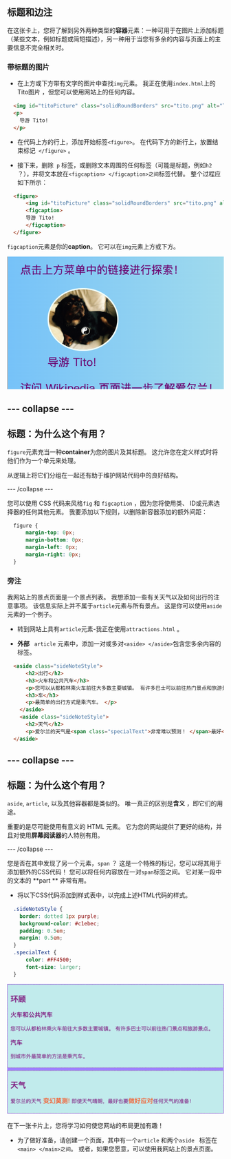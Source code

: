 ## 标题和边注

在这张卡上，您将了解到另外两种类型的**容器**元素：一种可用于在图片上添加标题（某些文本，例如标题或简短描述），另一种用于当您有多余的内容与页面上的主要信息不完全相关时。

### 带标题的图片

+ 在上方或下方带有文字的图片中查找` img `元素。 我正在使用` index.html `上的Tito图片 ，但您可以使用网站上的任何内容。 

```html
  <img id="titoPicture" class="solidRoundBorders" src="tito.png" alt="Tito the dog" />          
  <p>
    导游 Tito!
  </p>
```

+ 在代码上方的行上，添加开始标签`<figure>`。 在代码下方的新行上，放置结束标记` </figure>` 。

+ 接下来，删除` p` 标签，或删除文本周围的任何标签（可能是标题，例如` h2 ` ？），并将文本放在`<figcaption> </figcaption>之间`标签代替。 整个过程应如下所示：

```html
  <figure>
      <img id="titoPicture" class="solidRoundBorders" src="tito.png" alt="Tito the dog" />          
      <figcaption>
      导游 Tito!
      </figcaption>
  </figure>
```

`figcaption`元素是你的**caption**。 它可以在`img`元素上方或下方。

![带有标题的Tito图片](images/figureAndCaption.png)

## \--- collapse \---

## 标题：为什么这个有用？

`figure`元素充当一种**container**为您的图片及其标题。 这允许您在定义样式时将他们作为一个单元来处理。

从逻辑上将它们分组在一起还有助于维护网站代码中的良好结构。

\--- /collapse \---

您可以使用 CSS 代码来风格`fig` 和 `figcaption` ，因为您将使用类、 ID或元素选择器的任何其他元素。 我要添加以下规则，以删除新容器添加的额外间距：

```css
  figure { 
      margin-top: 0px;
      margin-bottom: 0px;
      margin-left: 0px;
      margin-right: 0px;
  }
```

### 旁注

我网站上的景点页面是一个景点列表。 我想添加一些有关天气以及如何出行的注意事项。 该信息实际上并不属于`article`元素与所有景点。 这是你可以使用`aside`元素的一个例子。

+ 转到网站上具有`article`元素-我正在使用` attractions.html ` 。

+ **外部** ` article` 元素中，添加一对或多对`<aside> </aside>`包含您多余内容的标签。

```html
  <aside class="sideNoteStyle">
      <h2>出行</h2>
      <h3>火车和公共汽车</h3>
      <p>您可以从都柏林乘火车前往大多数主要城镇。 有许多巴士可以前往热门景点和旅游景点。 </p>
      <h3>车</h3>
      <p>最简单的出行方式是乘汽车。 </p>
    </aside>
    <aside class="sideNoteStyle">
      <h2>天气</h2>
      <p>爱尔兰的天气是<span class="specialText">非常难以预测！ </span>最好<span class="specialText">做好准备</span>无论天气如何，即使天气晴朗！ </p>
  </aside>
```

## \--- collapse \---

## 标题：为什么这个有用？

`aside`, `article`, 以及其他容器都是类似的。 唯一真正的区别是**含义** ，即它们的用途。

重要的是尽可能使用有意义的 HTML 元素。 它为您的网站提供了更好的结构，并且对使用**屏幕阅读器**的人特别有用。

\--- /collapse \---

您是否在其中发现了另一个元素，`span` ？ 这是一个特殊的标记，您可以将其用于添加额外的CSS代码！ 您可以将任何内容放在一对`span`标签之间。 它对某一段中的文本的 **part ** 非常有用。

+ 将以下CSS代码添加到样式表中，以完成上述HTML代码的样式。

```css
  .sideNoteStyle {
    border: dotted 1px purple;
    background-color: #c1ebec;
    padding: 0.5em;
    margin: 0.5em;
  }
  .specialText {
      color: #FF4500;
      font-size: larger;
  }
```

![带有自己样式的其他注释](images/asidesStyled.png)

在下一张卡片上，您将学习如何使您网站的布局更加有趣！

+ 为了做好准备，请创建一个页面，其中有一个`article` 和两个`aside ` 标签在 `<main> </main>之间`。 或者，如果您愿意，可以使用我网站上的景点页面。